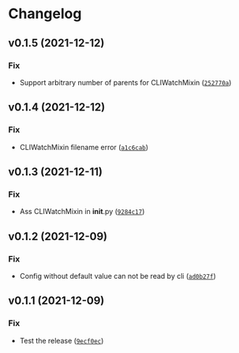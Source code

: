 # Changelog

<!--next-version-placeholder-->

## v0.1.5 (2021-12-12)
### Fix
* Support arbitrary number of parents for CLIWatchMixin ([`252770a`](https://github.com/joint-online-judge/pydantic-universal-settings/commit/252770aabc7cd7964c023dcacb390195cc52389f))

## v0.1.4 (2021-12-12)
### Fix
* CLIWatchMixin filename error ([`a1c6cab`](https://github.com/joint-online-judge/pydantic-universal-settings/commit/a1c6cab1c2a2ce0b36823a8aa97b70afbe2f45a8))

## v0.1.3 (2021-12-11)
### Fix
* Ass CLIWatchMixin in __init__.py ([`9284c17`](https://github.com/joint-online-judge/pydantic-universal-settings/commit/9284c1782086b27427199fa17f72944ef83f0c17))

## v0.1.2 (2021-12-09)
### Fix
* Config without default value can not be read by cli ([`ad0b27f`](https://github.com/joint-online-judge/pydantic-universal-settings/commit/ad0b27ff10bcb19648953d86fbbd437a3f4de38e))

## v0.1.1 (2021-12-09)
### Fix
* Test the release ([`9ecf0ec`](https://github.com/joint-online-judge/pydantic-universal-settings/commit/9ecf0ec4164c411f2015fa92e7f8553930024d7a))
